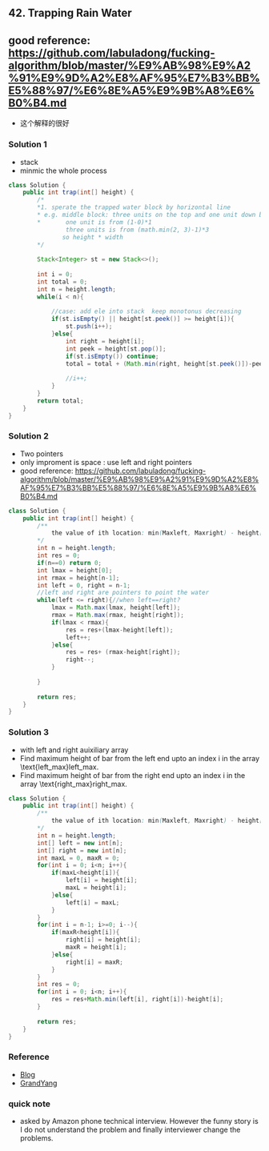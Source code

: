 ## 42. Trapping Rain Water
## good reference: https://github.com/labuladong/fucking-algorithm/blob/master/%E9%AB%98%E9%A2%91%E9%9D%A2%E8%AF%95%E7%B3%BB%E5%88%97/%E6%8E%A5%E9%9B%A8%E6%B0%B4.md
- 这个解释的很好
### Solution 1
- stack
- minmic the whole process
```java
class Solution {
    public int trap(int[] height) {
        /*
        *1. sperate the trapped water block by horizontal line
        * e.g. middle block: three units on the top and one unit down below
        *       one unit is from (1-0)*1
                three units is from (math.min(2, 3)-1)*3
               so height * width   
        */
        
        Stack<Integer> st = new Stack<>();
        
        int i = 0;
        int total = 0;
        int n = height.length;
        while(i < n){
            
            //case: add ele into stack  keep monotonus decreasing
            if(st.isEmpty() || height[st.peek()] >= height[i]){
                st.push(i++);
            }else{
                int right = height[i];
                int peek = height[st.pop()];
                if(st.isEmpty()) continue;
                total = total + (Math.min(right, height[st.peek()])-peek)*(i-st.peek()-1);
                
                //i++;
            }
        }
        return total;
    }
}
```

### Solution 2
- Two pointers
- only improment is space : use left and right pointers
- good reference: https://github.com/labuladong/fucking-algorithm/blob/master/%E9%AB%98%E9%A2%91%E9%9D%A2%E8%AF%95%E7%B3%BB%E5%88%97/%E6%8E%A5%E9%9B%A8%E6%B0%B4.md
```java
class Solution {
    public int trap(int[] height) {
        /**
            the value of ith location: min(Maxleft, Maxright) - height[i]
        */
        int n = height.length;
        int res = 0;
        if(n==0) return 0;
        int lmax = height[0];
        int rmax = height[n-1];
        int left = 0, right = n-1;
        //left and right are pointers to point the water
        while(left <= right){//when left==right?
            lmax = Math.max(lmax, height[left]);
            rmax = Math.max(rmax, height[right]);
            if(lmax < rmax){
                res = res+(lmax-height[left]);
                left++;
            }else{
                res = res+ (rmax-height[right]);
                right--;
            }
            
        }
        
        return res;
    }
}
```
### Solution 3
- with left and right auixiliary array
- Find maximum height of bar from the left end upto an index i in the array \text{left\_max}left_max.
- Find maximum height of bar from the right end upto an index i in the array \text{right\_max}right_max.
```java
class Solution {
    public int trap(int[] height) {
        /**
            the value of ith location: min(Maxleft, Maxright) - height[i]
        */
        int n = height.length;
        int[] left = new int[n];
        int[] right = new int[n];
        int maxL = 0, maxR = 0;
        for(int i = 0; i<n; i++){
            if(maxL<height[i]){
                left[i] = height[i];
                maxL = height[i];
            }else{
                left[i] = maxL;
            }
        }
        for(int i = n-1; i>=0; i--){
            if(maxR<height[i]){
                right[i] = height[i];
                maxR = height[i];
            }else{
                right[i] = maxR;
            }
        }
        int res = 0;
        for(int i = 0; i<n; i++){
            res = res+Math.min(left[i], right[i])-height[i];
        }
        
        return res;
    }
}
```

### Reference
- [Blog](http://logos23333.top/algorithm/2017/12/04/leetcode-42/)
- [GrandYang](https://www.cnblogs.com/grandyang/p/8887985.html)

### quick note 
- asked by Amazon phone technical interview. However the funny story is I do not understand the problem and finally interviewer change the problems.
